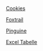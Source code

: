 [Cookies](https://github.com/Michael-Friedlos/m231-portfolio/tree/main/m231-portfolio-main/Cookies)

[Foxtrail](https://github.com/Michael-Friedlos/m231-portfolio/tree/main/m231-portfolio-main/Foxtrail)

[Pinguine](https://github.com/Michael-Friedlos/m231-portfolio/tree/main/m231-portfolio-main/Pinguine)

[Excel Tabelle](https://github.com/Michael-Friedlos/m231-portfolio/blob/main/m231-portfolio-main/Excel%20Tabelle%20als%20Bild.png)
